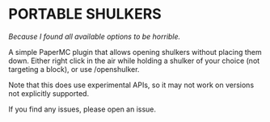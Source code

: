 PORTABLE SHULKERS
=
_Because I found all available options to be horrible._


A simple PaperMC plugin that allows opening shulkers without placing them down. Either right click in the air while holding a shulker of your choice (not targeting a block), or use /openshulker.

Note that this does use experimental APIs, so it may not work on versions not explicitly supported.

If you find any issues, please open an issue.